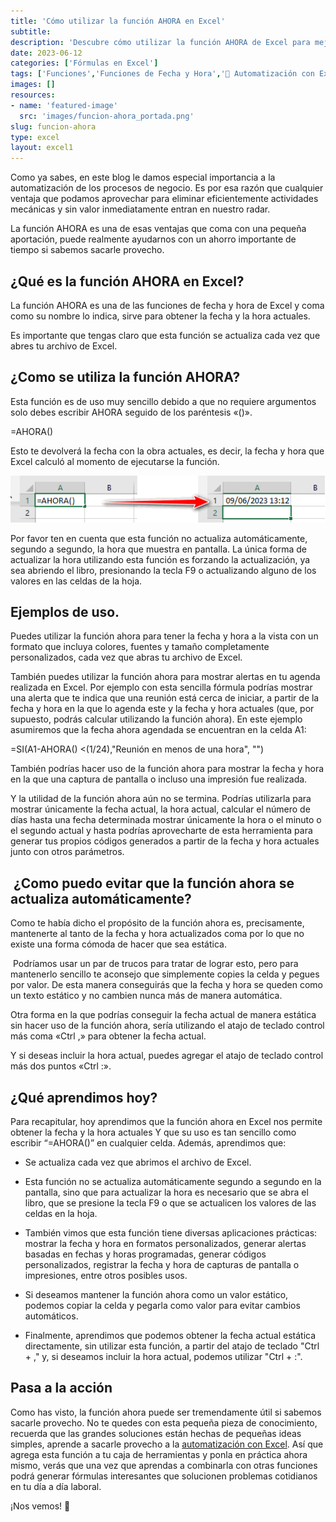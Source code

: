 ```yaml
---
title: 'Cómo utilizar la función AHORA en Excel'
subtitle: 
description: 'Descubre cómo utilizar la función AHORA de Excel para mejorar la eficiencia y la productividad de tu negocio.'
date: 2023-06-12
categories: ['Fórmulas en Excel']
tags: ['Funciones','Funciones de Fecha y Hora','🤖 Automatización con Excel']
images: []
resources: 
- name: 'featured-image'
  src: 'images/funcion-ahora_portada.png'
slug: funcion-ahora
type: excel
layout: excel1
---
```


Como ya sabes, en este blog le damos especial importancia a la automatización de los procesos de negocio. Es por esa razón que cualquier ventaja que podamos aprovechar para eliminar eficientemente actividades mecánicas y sin valor inmediatamente entran en nuestro radar.

La función AHORA es una de esas ventajas que coma con una pequeña aportación, puede realmente ayudarnos con un ahorro importante de tiempo si sabemos sacarle provecho.

## ¿Qué es la función AHORA en Excel?

La función AHORA es una de las funciones de fecha y hora de Excel y coma como su nombre lo indica, sirve para obtener la fecha y la hora actuales.

Es importante que tengas claro que esta función se actualiza cada vez que abres tu archivo de Excel.

## ¿Como se utiliza la función AHORA?

Esta función es de uso muy sencillo debido a que no requiere argumentos solo debes escribir AHORA seguido de los paréntesis «()».

\=AHORA()

Esto te devolverá la fecha con la obra actuales, es decir, la fecha y hora que Excel calculó al momento de ejecutarse la función.

![Función AHORA](images/image.png)

Por favor ten en cuenta que esta función no actualiza automáticamente, segundo a segundo, la hora que muestra en pantalla. La única forma de actualizar la hora utilizando esta función es forzando la actualización, ya sea abriendo el libro, presionando la tecla F9 o actualizando alguno de los valores en las celdas de la hoja.

## Ejemplos de uso.

Puedes utilizar la función ahora para tener la fecha y hora a la vista con un formato que incluya colores, fuentes y tamaño completamente personalizados, cada vez que abras tu archivo de Excel.

También puedes utilizar la función ahora para mostrar alertas en tu agenda realizada en Excel. Por ejemplo con esta sencilla fórmula podrías mostrar una alerta que te indica que una reunión está cerca de iniciar, a partir de la fecha y hora en la que lo agenda este y la fecha y hora actuales (que, por supuesto, podrás calcular utilizando la función ahora). En este ejemplo asumiremos que la fecha ahora agendada se encuentran en la celda A1:

\=SI(A1-AHORA() <(1/24),"Reunión en menos de una hora", "")

También podrías hacer uso de la función ahora para mostrar la fecha y hora en la que una captura de pantalla o incluso una impresión fue realizada.

Y la utilidad de la función ahora aún no se termina. Podrías utilizarla para mostrar únicamente la fecha actual, la hora actual, calcular el número de días hasta una fecha determinada mostrar únicamente la hora o el minuto o el segundo actual y hasta podrías aprovecharte de esta herramienta para generar tus propios códigos generados a partir de la fecha y hora actuales junto con otros parámetros.

##  ¿Como puedo evitar que la función ahora se actualiza automáticamente?

Como te había dicho el propósito de la función ahora es, precisamente, mantenerte al tanto de la fecha y hora actualizados coma por lo que no existe una forma cómoda de hacer que sea estática.

 Podríamos usar un par de trucos para tratar de lograr esto, pero para mantenerlo sencillo te aconsejo que simplemente copies la celda y pegues por valor. De esta manera conseguirás que la fecha y hora se queden como un texto estático y no cambien nunca más de manera automática.

Otra forma en la que podrías conseguir la fecha actual de manera estática sin hacer uso de la función ahora, sería utilizando el atajo de teclado control más coma «Ctrl ,» para obtener la fecha actual.

Y si deseas incluir la hora actual, puedes agregar el atajo de teclado control más dos puntos «Ctrl :».

## ¿Qué aprendimos hoy?

Para recapitular, hoy aprendimos que la función ahora en Excel nos permite obtener la fecha y la hora actuales Y que su uso es tan sencillo como escribir “=AHORA()” en cualquier celda. Además, aprendimos que:

- Se actualiza cada vez que abrimos el archivo de Excel.

- Esta función no se actualiza automáticamente segundo a segundo en la pantalla, sino que para actualizar la hora es necesario que se abra el libro, que se presione la tecla F9 o que se actualicen los valores de las celdas en la hoja.

- También vimos que esta función tiene diversas aplicaciones prácticas: mostrar la fecha y hora en formatos personalizados, generar alertas basadas en fechas y horas programadas, generar códigos personalizados, registrar la fecha y hora de capturas de pantalla o impresiones, entre otros posibles usos.

- Si deseamos mantener la función ahora como un valor estático, podemos copiar la celda y pegarla como valor para evitar cambios automáticos.

- Finalmente, aprendimos que podemos obtener la fecha actual estática directamente, sin utilizar esta función, a partir del atajo de teclado "Ctrl + ," y, si deseamos incluir la hora actual, podemos utilizar "Ctrl + :".

## Pasa a la acción

Como has visto, la función ahora puede ser tremendamente útil si sabemos sacarle provecho. No te quedes con esta pequeña pieza de conocimiento, recuerda que las grandes soluciones están hechas de pequeñas ideas simples, aprende a sacarle provecho a la [automatización con Excel](https://raymundoycaza.com/automatizacion-productividad-con-excel/9614/). Así que agrega esta función a tu caja de herramientas y ponla en práctica ahora mismo, verás que una vez que aprendas a combinarla con otras funciones podrá generar fórmulas interesantes que solucionen problemas cotidianos en tu día a día laboral.

¡Nos vemos! 🐌
